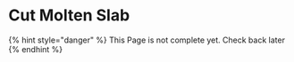 # Cut Molten Slab

{% hint style="danger" %}
This Page is not complete yet. Check back later
{% endhint %}

